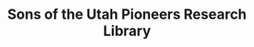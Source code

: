 ---
layout: repo
title: "Sons of the Utah Pioneers Research Library"
id: 25417
permalink: repos/25417/
---